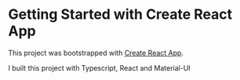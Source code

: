 # Getting Started with Create React App

This project was bootstrapped with [Create React App](https://github.com/facebook/create-react-app).

I built this project with Typescript, React and Material-UI
